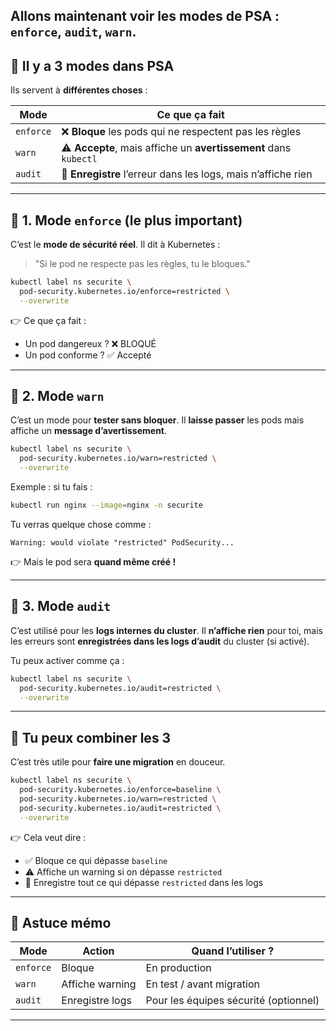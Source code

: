 Allons maintenant voir les **modes** de PSA : `enforce`, `audit`, `warn`.
---

## 🧩 Il y a **3 modes** dans PSA

Ils servent à **différentes choses** :

| Mode      | Ce que ça fait                                                   |
| --------- | ---------------------------------------------------------------- |
| `enforce` | ❌ **Bloque** les pods qui ne respectent pas les règles           |
| `warn`    | ⚠️ **Accepte**, mais affiche un **avertissement** dans `kubectl` |
| `audit`   | 📜 **Enregistre** l’erreur dans les logs, mais n’affiche rien    |

---

## 📌 1. Mode `enforce` (le plus important)

C’est le **mode de sécurité réel**.
Il dit à Kubernetes :

> "Si le pod ne respecte pas les règles, tu le bloques."

```bash
kubectl label ns securite \
  pod-security.kubernetes.io/enforce=restricted \
  --overwrite
```

👉 Ce que ça fait :

* Un pod dangereux ? ❌ BLOQUÉ
* Un pod conforme ? ✅ Accepté

---

## 📌 2. Mode `warn`

C’est un mode pour **tester sans bloquer**.
Il **laisse passer** les pods mais affiche un **message d’avertissement**.

```bash
kubectl label ns securite \
  pod-security.kubernetes.io/warn=restricted \
  --overwrite
```

Exemple : si tu fais :

```bash
kubectl run nginx --image=nginx -n securite
```

Tu verras quelque chose comme :

```
Warning: would violate "restricted" PodSecurity...
```

👉 Mais le pod sera **quand même créé !**

---

## 📌 3. Mode `audit`

C’est utilisé pour les **logs internes du cluster**.
Il **n’affiche rien** pour toi, mais les erreurs sont **enregistrées dans les logs d’audit** du cluster (si activé).

Tu peux activer comme ça :

```bash
kubectl label ns securite \
  pod-security.kubernetes.io/audit=restricted \
  --overwrite
```

---

## 🔄 Tu peux combiner les 3

C’est très utile pour **faire une migration** en douceur.

```bash
kubectl label ns securite \
  pod-security.kubernetes.io/enforce=baseline \
  pod-security.kubernetes.io/warn=restricted \
  pod-security.kubernetes.io/audit=restricted \
  --overwrite
```

👉 Cela veut dire :

* ✅ Bloque ce qui dépasse `baseline`
* ⚠️ Affiche un warning si on dépasse `restricted`
* 📜 Enregistre tout ce qui dépasse `restricted` dans les logs

---

## 🧠 Astuce mémo

| Mode      | Action          | Quand l’utiliser ?                    |
| --------- | --------------- | ------------------------------------- |
| `enforce` | Bloque          | En production                         |
| `warn`    | Affiche warning | En test / avant migration             |
| `audit`   | Enregistre logs | Pour les équipes sécurité (optionnel) |

---